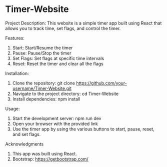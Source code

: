 # Timer-Website
Project Description: This website is a simple timer app built using React that allows you to track time, set flags, and control the timer.

Features:
1. Start: Start/Resume the timer
2. Pause: Pause/Stop the timer
3. Set Flags: Set flags at specific time intervals
4. Reset: Reset the timer and clear all the flags

Installation:
1. Clone the repository: git clone https://github.com/your-username/Timer-Website.git
2. Navigate to the project directory: cd Timer-Website
3. Install dependencies: npm install

Usage:
1. Start the development server: npm run dev
2. Open your browser with the provided link
3. Use the timer app by using the various buttons to start, pause, reset, and set flags.

Acknowledgments
1. This app was built using React.
2. Bootstrap: https://getbootstrap.com/
